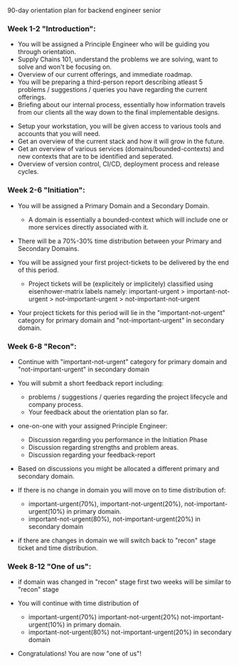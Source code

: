 90-day orientation plan for backend engineer senior

### Week 1-2 "Introduction":

- You will be assigned a Principle Engineer who will be guiding you through orientation.
- Supply Chains 101, understand the problems we are solving, want to solve and won't be focusing on.
- Overview of our current offerings, and immediate roadmap.
- You will be preparing a third-person report describing atleast 5 problems / suggestions / queries you have regarding the current offerings.
- Briefing about our internal process, essentially how information travels from our clients all the way down to the final implementable designs.

* Setup your workstation, you will be given access to various tools and accounts that you will need.
* Get an overview of the current stack and how it will grow in the future.
* Get an overview of various services (domains/bounded-contexts) and new contexts that are to be identified and seperated.
* Overview of version control, CI/CD, deployment process and release cycles.

### Week 2-6 "Initiation":

- You will be assigned a Primary Domain and a Secondary Domain.
  - A domain is essentially a bounded-context which will include one or more services directly associated with it.
- There will be a 70%-30% time distribution between your Primary and Secondary Domains.
- You will be assigned your first project-tickets to be delivered by the end of this period.

  - Project tickets will be (explicitely or implicitely) classified using eisenhower-matrix labels namely: important-urgent > important-not-urgent > not-important-urgent > not-important-not-urgent

- Your project tickets for this period will lie in the "important-not-urgent" category for primary domain and "not-important-urgent" in secondary domain.

### Week 6-8 "Recon":

- Continue with "important-not-urgent" category for primary domain and "not-important-urgent" in secondary domain
- You will submit a short feedback report including:

  - problems / suggestions / queries regarding the project lifecycle and company process.
  - Your feedback about the orientation plan so far.

- one-on-one with your assigned Principle Engineer:

  - Discussion regarding you performance in the Initiation Phase
  - Discussion regarding strengths and problem areas.
  - Discussion regarding your feedback-report

- Based on discussions you might be allocated a different primary and secondary domain.
- If there is no change in domain you will move on to time distribution of:

  - important-urgent(70%), important-not-urgent(20%), not-important-urgent(10%) in primary domain.
  - important-not-urgent(80%), not-important-urgent(20%) in secondary domain

- if there are changes in domain we will switch back to "recon" stage ticket and time distribution.

### Week 8-12 "One of us":

- if domain was changed in "recon" stage first two weeks will be similar to "recon" stage

- You will continue with time distribution of

  - important-urgent(70%) important-not-urgent(20%) not-important-urgent(10%) in primary domain.
  - important-not-urgent(80%) not-important-urgent(20%) in secondary domain

- Congratulations! You are now "one of us"!
